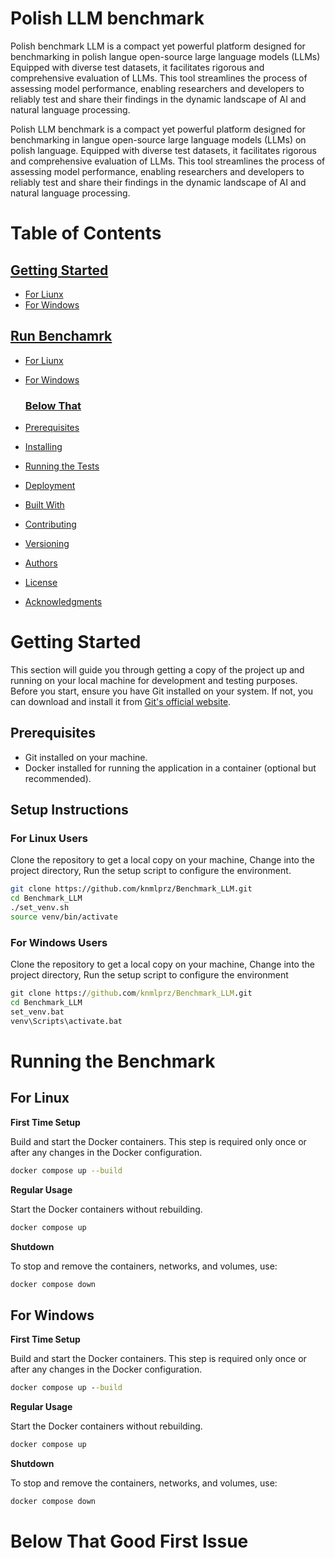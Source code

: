 # Polish LLM benchmark

Polish benchmark LLM is a compact yet powerful platform designed for benchmarking in polish langue open-source large language models (LLMs) Equipped with diverse test datasets, it facilitates rigorous and comprehensive evaluation of LLMs. This tool streamlines the process of assessing model performance, enabling researchers and developers to reliably test and share their findings in the dynamic landscape of AI and natural language processing.

Polish LLM benchmark is a compact yet powerful platform designed for benchmarking in langue open-source large language models (LLMs) on polish language. Equipped with diverse test datasets, it facilitates rigorous and comprehensive evaluation of LLMs. This tool streamlines the process of assessing model performance, enabling researchers and developers to reliably test and share their findings in the dynamic landscape of AI and natural language processing.
# Table of Contents

## [Getting Started](#getting-started)

- [For Liunx](#for-linux-users)
- [For Windows](#for-Windows-users)

## [Run Benchamrk](#run-benchmark)

- [For Liunx](#for-linux)
- [For Windows](#for-Windows)

  ### [Below That](#below-that-good-first-issue)

- [Prerequisites](#prerequisites)
- [Installing](#installing)
- [Running the Tests](#running-the-tests)
- [Deployment](#deployment)
- [Built With](#built-with)
- [Contributing](#contributing)
- [Versioning](#versioning)
- [Authors](#authors)
- [License](#license)
- [Acknowledgments](#acknowledgments)

# Getting Started

This section will guide you through getting a copy of the project up and running on your local machine for development and testing purposes. Before you start, ensure you have Git installed on your system. If not, you can download and install it from [Git's official website](https://git-scm.com/).

## Prerequisites

- Git installed on your machine.
- Docker installed for running the application in a container (optional but recommended).

## Setup Instructions

### For Linux Users

Clone the repository to get a local copy on your machine, Change into the project directory, Run the setup script to configure the environment.

```bash
git clone https://github.com/knmlprz/Benchmark_LLM.git
cd Benchmark_LLM
./set_venv.sh
source venv/bin/activate
```

### For Windows Users

Clone the repository to get a local copy on your machine, Change into the project directory, Run the setup script to configure the environment

```bat
git clone https://github.com/knmlprz/Benchmark_LLM.git
cd Benchmark_LLM
set_venv.bat
venv\Scripts\activate.bat
```

# Running the Benchmark

## For Linux

**First Time Setup**

Build and start the Docker containers. This step is required only once or after any changes in the Docker configuration.

```bash
docker compose up --build
```

**Regular Usage**

Start the Docker containers without rebuilding.

```bash
docker compose up
```

**Shutdown**

To stop and remove the containers, networks, and volumes, use:

```bash
docker compose down
```

## For Windows

**First Time Setup**

Build and start the Docker containers. This step is required only once or after any changes in the Docker configuration.

```bat
docker compose up --build
```

**Regular Usage**

Start the Docker containers without rebuilding.

```bat
docker compose up
```

**Shutdown**

To stop and remove the containers, networks, and volumes, use:

```bat
docker compose down
```

# Below That Good First Issue 